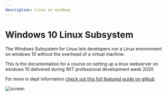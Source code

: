 ```yaml
---
description: Linux on windows
---
```


# Windows 10  Linux Subsystem

The Windows Subsystem for Linux lets developers run a Linux environment on windows 10 without the overhead of a virtual machine.

This is the documentation for a course  on setting up a linux webserver on windows 10 delivered during WIT professional development week 2020

For more in dept information [check out this full featured  guide on github ](https://github.com/michaeltreat/Windows-Subsystem-For-Linux-Setup-Guide)

![screen](https://www.windowscentral.com/sites/wpcentral.com/files/styles/xlarge/public/field/image/2019/12/install-wsl-windows-10_.jpg?itok=Coix48NC)

